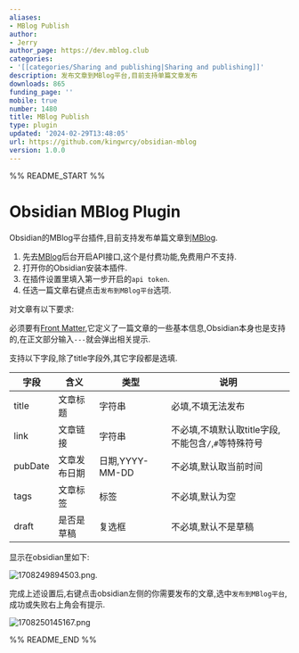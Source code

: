 ```yaml
---
aliases:
- MBlog Publish
author:
- Jerry
author_page: https://dev.mblog.club
categories:
- '[[categories/Sharing and publishing|Sharing and publishing]]'
description: 发布文章到MBlog平台,目前支持单篇文章发布
downloads: 865
funding_page: ''
mobile: true
number: 1480
title: MBlog Publish
type: plugin
updated: '2024-02-29T13:48:05'
url: https://github.com/kingwrcy/obsidian-mblog
version: 1.0.0
---
```


%% README_START %%

# Obsidian MBlog Plugin

Obsidian的MBlog平台插件,目前支持发布单篇文章到[MBlog](https://dev.mblog.club).

1. 先去[MBlog](https://dev.mblog.club)后台开启API接口,这个是付费功能,免费用户不支持.
2. 打开你的Obsidian安装本插件.
3. 在插件设置里填入第一步开启的`api token`.
4. 任选一篇文章右键点击`发布到MBlog平台`选项.

对文章有以下要求:

必须要有[Front Matter](https://v1.vuepress.vuejs.org/zh/guide/frontmatter.html),它定义了一篇文章的一些基本信息,Obsidian本身也是支持的,在正文部分输入`---`就会弹出相关提示.

支持以下字段,除了title字段外,其它字段都是选填.

| 字段|含义| 类型|说明 |
| --- | --- | --- | --- |
|title  |文章标题  |字符串  |必填,不填无法发布|
|link|文章链接|字符串|不必填,不填默认取title字段,不能包含`/`,`#`等特殊符号|
|pubDate|文章发布日期|日期,YYYY-MM-DD|不必填,默认取当前时间|
|tags|文章标签|标签|不必填,默认为空|
|draft|是否是草稿|复选框|不必填,默认不是草稿|

显示在obsidian里如下:

![1708249894503.png](https://cdn.mblog.club/2024/02/18/65d1d32903395.png).

完成上述设置后,右键点击obsidian左侧的你需要发布的文章,选中`发布到MBlog平台`,成功或失败右上角会有提示.

![1708250145167.png](https://cdn.mblog.club/2024/02/18/65d1d422eface.png)


%% README_END %%